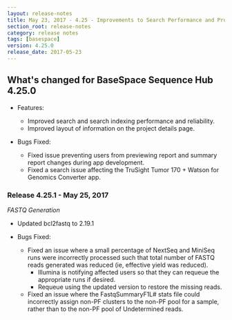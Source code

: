 ```yaml
---
layout: release-notes
title: May 23, 2017 - 4.25 - Improvements to Search Performance and Project Details Page
section_root: release-notes
category: release notes
tags: [basespace]
version: 4.25.0
release_date: 2017-05-23
---
```


## What's changed for BaseSpace Sequence Hub 4.25.0

- Features:
	- Improved search and search indexing performance and reliability.
	- Improved layout of information on the project details page.
	
- Bugs Fixed:
	- Fixed issue preventing users from previewing report and summary report changes during app development.
	- Fixed a search issue affecting the TruSight Tumor 170 + Watson for Genomics Converter app.
	
	
### Release 4.25.1 - May 25, 2017

*FASTQ Generation*

- Updated bcl2fastq to 2.19.1

- Bugs Fixed:
	- Fixed an issue where a small percentage of NextSeq and MiniSeq runs were incorrectly processed such that total number of FASTQ reads generated was reduced (ie, effective yield was reduced). 
		- Illumina is notifying affected users so that they can requeue the appropriate runs if desired.
		- Requeue using the updated version to restore the missing reads.	
	- Fixed an issue where the FastqSummaryF1L# stats file could incorrectly assign non-PF clusters to the non-PF pool for a sample, rather than to the non-PF pool of Undetermined reads.